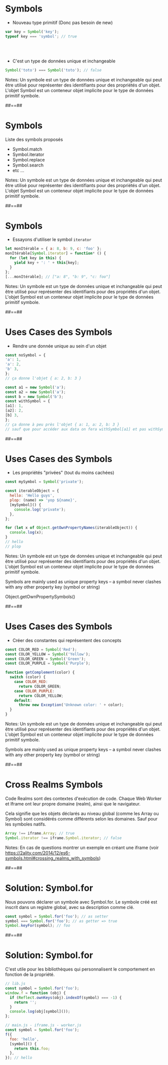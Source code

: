<!-- .slide: class="with-code" -->

# Symbols

<ul class="fragment" data-fragment-index="1"><li>Nouveau type primitif (Donc pas besoin de new)</li></ul>

```javascript
var key = Symbol('key');
typeof key === 'symbol'; // true
```

<!-- .element: class="fragment" -->

<br/>
<br/>

- C'est un type de données unique et inchangeable
<!-- .element: class="fragment" -->

```javascript
Symbol('toto') === Symbol('toto'); // false
```

<!-- .element: class="fragment" -->

Notes:
Un
symbole
est un type de données unique et inchangeable qui peut être utilisé pour représenter des identifiants pour des propriétés d'un objet. L'objet
Symbol
est un conteneur objet implicite pour le
type de données primitif
symbole.

##==##

<!-- .slide:-->

# Symbols

Liste des symbols proposés <!-- .element: class="fragment" data-fragment-index="1" -->

<ul class="fragment" data-fragment-index="1">
    <li>Symbol.match</li>
    <li>Symbol.iterator</li>
    <li>Symbol.replace</li>
    <li>Symbol.search</li>
    <li>etc ...</li>
</ul>

Notes:
Un symbole est un type de données unique et inchangeable qui peut être utilisé pour représenter des identifiants pour des propriétés d'un objet. L'objet Symbol est un conteneur objet implicite pour le type de données primitif symbole.

##==##

<!-- .slide: class="with-code" -->

# Symbols

- Essayons d'utiliser le symbol `iterator`

```javascript
let monItérable = { a: 8, b: 9, c: 'foo' };
monItérable[Symbol.iterator] = function* () {
  for (let key in this) {
    yield key + ': ' + this[key];
  }
};
[...monItérable]; // ["a: 8", "b: 9", "c: foo"]
```

Notes:
Un symbole est un type de données unique et inchangeable qui peut être utilisé pour représenter des identifiants pour des propriétés d'un objet. L'objet Symbol est un conteneur objet implicite pour le type de données primitif symbole.

##==##

<!-- .slide: class="with-code max-height" -->

# Uses Cases des Symbols

- Rendre une donnée unique au sein d'un objet

```javascript
const noSymbol = {
'a': 1,
'a': 2,
'b' 3,
};
// ça donne l'objet { a: 2, b: 3 }

const a1 = new Symbol('a');
const a2 = new Symbol('a');
const b = new Symbol('b');
const withSymbol = {
[a1]: 1,
[a2]: 2,
[b] 3,
};
// ça donne à peu près l'objet { a: 1, a: 2, b: 3 }
// sauf que pour accéder aux data on fera withSymbol[a1] et pas withSymbol['a']
```

##==##

<!-- .slide: class="with-code" -->

# Uses Cases des Symbols

- Les propriétés "privées" (tout du moins cachées)

```javascript
const mySymbol = Symbol('private');

const iterableObject = {
  hello: 'Hello guys',
  plop: (name) => 'yop ${name}',
  [mySymbol]() {
    console.log('private');
  },
};

for (let x of Object.getOwnPropertyNames(iterableObject)) {
  console.log(x);
}
// hello
// plop
```

Notes:
Un symbole est un type de données unique et inchangeable qui peut être utilisé pour représenter des identifiants pour des propriétés d'un objet. L'objet Symbol est un conteneur objet implicite pour le type de données primitif symbole.

Symbols are mainly used as unique property keys – a symbol never clashes with any other property key (symbol or string)

Object.getOwnPropertySymbols()

##==##

<!-- .slide: class="with-code" -->

# Uses Cases des Symbols

- Créer des constantes qui représentent des concepts

```javascript
const COLOR_RED = Symbol('Red');
const COLOR_YELLOW = Symbol('Yellow');
const COLOR_GREEN = Symbol('Green');
const COLOR_PURPLE = Symbol('Purple');

function getComplement(color) {
  switch (color) {
    case COLOR_RED:
      return COLOR_GREEN;
    case COLOR_PURPLE:
      return COLOR_YELLOW;
    default:
      throw new Exception('Unknown color: ' + color);
  }
}
```

Notes:
Un symbole est un type de données unique et inchangeable qui peut être utilisé pour représenter des identifiants pour des propriétés d'un objet. L'objet Symbol est un conteneur objet implicite pour le type de données primitif symbole.

Symbols are mainly used as unique property keys – a symbol never clashes with any other property key (symbol or string)

##==##

<!-- .slide: class="with-code" -->

# Cross Realms Symbols

Code Realms sont des contextes d'exécution de code. Chaque Web Worker et Iframe ont leur propre domaine (realm), ainsi que le navigateur.

Cela signifie que les objets déclarés au niveau global (comme les Array ou Symbol) sont considérés comme différents selon les domaines.
Sauf pour les symboles natifs.

```javascript
Array !== iframe.Array; // true
Symbol.iterator !== iframe.Symbol.iterator; // false
```

Notes:
En cas de questions montrer un exemple en créant une iframe (voir https://2ality.com/2014/12/es6-symbols.html#crossing_realms_with_symbols)

##==##

<!-- .slide: class="with-code" -->

# Solution: Symbol.for

Nous pouvons déclarer un symbole avec Symbol.for. Le symbole créé est inscrit dans un registre global, avec sa description comme clé.

<!-- .element: class="fragment" -->

```javascript
const symbol = Symbol.for('foo'); // as setter
symbol === Symbol.for('foo'); // as getter => true
Symbol.keyFor(symbol); // foo
```

<!-- .element: class="fragment" -->

##==##

<!-- .slide: class="with-code" -->

# Solution: Symbol.for

C'est utile pour les bibliothèques qui personnalisent le comportement en fonction de la propriété.

<!-- .element: class="fragment" -->

```javascript
// lib.js
const symbol = Symbol.for('foo');
window.f = function (obj) {
  if (Reflect.ownKeys(obj).indexOf(symbol) === -1) {
    return '';
  }
  console.log(obj[symbol]());
};
```

<!-- .element: class="fragment" -->

```javascript
// main.js - iframe.js - worker.js
const symbol = Symbol.for('foo');
f({
  foo: 'hello',
  [symbol]() {
    return this.foo;
  },
}); // hello
```

<!-- .element: class="fragment" -->
